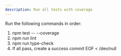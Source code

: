 ```yaml
---
description: Run all tests with coverage
---
```


Run the following commands in order:
1. npm test -- --coverage
2. npm run lint
3. npm run type-check
4. If all pass, create a success commit
EOF < /dev/null